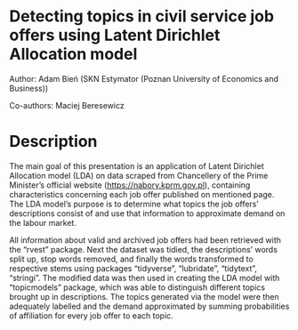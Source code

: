 # Detecting topics in civil service job offers using Latent Dirichlet Allocation model

Author: Adam Bień (SKN Estymator (Poznan University of Economics and Business))

Co-authors: Maciej Beresewicz

# Description

The main goal of this presentation is an application of Latent Dirichlet Allocation model (LDA) on data scraped from Chancellery of the Prime Minister’s official website (https://nabory.kprm.gov.pl), containing characteristics concerning each job offer published on mentioned page. The LDA model’s purpose is to determine what topics the job offers’ descriptions consist of and use that information to approximate demand on the labour market.

All information about valid and archived job offers had been retrieved with the “rvest” package. Next the dataset was tidied, the descriptions’ words split up, stop words removed, and finally the words transformed to respective stems using packages “tidyverse”, “lubridate”, “tidytext”, “stringi”.  The modified data was then used in creating the LDA model with “topicmodels” package, which was able to distinguish different topics brought up in descriptions. The topics generated via the model were then adequately labelled and the demand approximated by summing probabilities of affiliation for every job offer to each topic.

